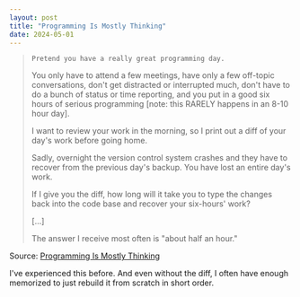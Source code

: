 ```yaml
---
layout: post
title: "Programming Is Mostly Thinking"
date: 2024-05-01
---
```


>     Pretend you have a really great programming day.
>
>    You only have to attend a few meetings, have only a few off-topic
conversations, don't get distracted or interrupted much, don't have to do a
bunch of status or time reporting, and you put in a good six hours of
serious programming [note: this RARELY happens in an 8-10 hour day].
>
>    I want to review your work in the morning, so I print out a diff of
your day's work before going home.
>
>    Sadly, overnight the version control system crashes and they have to
recover from the previous day's backup. You have lost an entire day's work.
>
>    If I give you the diff, how long will it take you to type the changes
back into the code base and recover your six-hours' work?
>
> [...]
>
>  The answer I receive most often is "about half an hour."

Source: [Programming Is Mostly Thinking](
http://agileotter.blogspot.com/2014/09/programming-is-mostly-thinking.html)

I've experienced this before.  And even without the diff, I often have
enough memorized to just rebuild it from scratch in short order.

